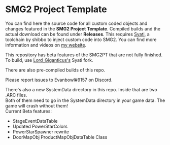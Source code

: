 # SMG2 Project Template
You can find here the source code for all custom coded objects and changes featured in the **SMG2 Project Template**. Compiled builds and the actual download can be found under **Releases**. This requires [Syati](https://github.com/shibbo/Syati), a toolchain by shibbo to inject custom code into SMG2.
You can find more information and videos on [my website](https://aurumsmods.com/#project-template).

This repository has beta features of the SMG2PT that are not fully finished.
To build, use [Lord_Giganticus's](https://github.com/Lord-Giganticus/Syati) Syati fork.

There are also pre-compiled builds of this repo.

Please report issues to Evanbowl#9157 on Discord.

There's also a new SystemData directory in this repo. Inside that are two .ARC files.<br/>
Both of them need to go in the SystemData directory in your game data. The game will crash without them!<br/>
Current Beta features:<br />
- StageEventDataTable<br />
- Updated PowerStarColors<br />
- PowerStarSpawner rewrite<br />
- DoorMapObj ProductMapObjDataTable Class
